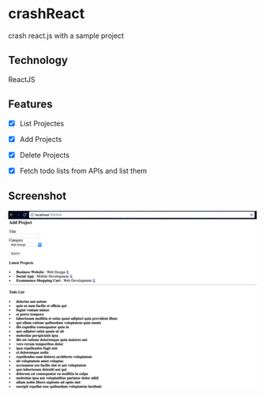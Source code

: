 # crashReact
crash react.js with a sample project
## Technology
ReactJS
## Features
- [x] List Projectes
- [x] Add Projects
- [x] Delete Projects
- [x] Fetch todo lists from APIs and list them  


## Screenshot
![alt tag](https://raw.githubusercontent.com/xinyzhang9/crashReact/master/screen2.png)
